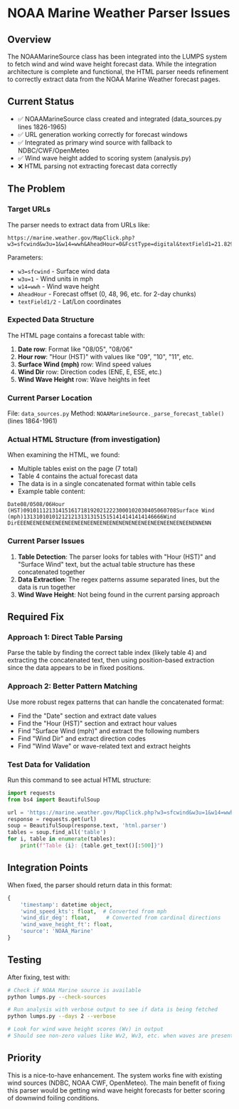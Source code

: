 # NOAA Marine Weather Parser Issues

## Overview
The NOAAMarineSource class has been integrated into the LUMPS system to fetch wind and wind wave height forecast data. While the integration architecture is complete and functional, the HTML parser needs refinement to correctly extract data from the NOAA Marine Weather forecast pages.

## Current Status
- ✅ NOAAMarineSource class created and integrated (data_sources.py lines 1826-1965)
- ✅ URL generation working correctly for forecast windows
- ✅ Integrated as primary wind source with fallback to NDBC/CWF/OpenMeteo
- ✅ Wind wave height added to scoring system (analysis.py)
- ❌ HTML parsing not extracting forecast data correctly

## The Problem

### Target URLs
The parser needs to extract data from URLs like:
```
https://marine.weather.gov/MapClick.php?w3=sfcwind&w3u=1&w14=wwh&AheadHour=0&FcstType=digital&textField1=21.8298&textField2=-157.759&site=all&unit=0&dd=&bw=&marine=1
```

Parameters:
- `w3=sfcwind` - Surface wind data
- `w3u=1` - Wind units in mph
- `w14=wwh` - Wind wave height
- `AheadHour` - Forecast offset (0, 48, 96, etc. for 2-day chunks)
- `textField1/2` - Lat/Lon coordinates

### Expected Data Structure
The HTML page contains a forecast table with:
1. **Date row**: Format like "08/05", "08/06"
2. **Hour row**: "Hour (HST)" with values like "09", "10", "11", etc.
3. **Surface Wind (mph)** row: Wind speed values
4. **Wind Dir** row: Direction codes (ENE, E, ESE, etc.)
5. **Wind Wave Height** row: Wave heights in feet

### Current Parser Location
File: `data_sources.py`
Method: `NOAAMarineSource._parse_forecast_table()` (lines 1864-1961)

### Actual HTML Structure (from investigation)
When examining the HTML, we found:
- Multiple tables exist on the page (7 total)
- Table 4 contains the actual forecast data
- The data is in a single concatenated format within table cells
- Example table content:
```
Date08/0508/06Hour (HST)091011121314151617181920212223000102030405060708Surface Wind (mph)13131010101212121313131515151414141414146666Wind DirEEENEENEENEENEENEENEENEENEENEENENENENEENEENEENEENEENEENENNENN
```

### Current Parser Issues
1. **Table Detection**: The parser looks for tables with "Hour (HST)" and "Surface Wind" text, but the actual table structure has these concatenated together
2. **Data Extraction**: The regex patterns assume separated lines, but the data is run together
3. **Wind Wave Height**: Not being found in the current parsing approach

## Required Fix

### Approach 1: Direct Table Parsing
Parse the table by finding the correct table index (likely table 4) and extracting the concatenated text, then using position-based extraction since the data appears to be in fixed positions.

### Approach 2: Better Pattern Matching
Use more robust regex patterns that can handle the concatenated format:
- Find the "Date" section and extract date values
- Find the "Hour (HST)" section and extract hour values
- Find "Surface Wind (mph)" and extract the following numbers
- Find "Wind Dir" and extract direction codes
- Find "Wind Wave" or wave-related text and extract heights

### Test Data for Validation
Run this command to see actual HTML structure:
```python
import requests
from bs4 import BeautifulSoup

url = 'https://marine.weather.gov/MapClick.php?w3=sfcwind&w3u=1&w14=wwh&AheadHour=0&FcstType=digital&textField1=21.8298&textField2=-157.759&site=all&unit=0&dd=&bw=&marine=1'
response = requests.get(url)
soup = BeautifulSoup(response.text, 'html.parser')
tables = soup.find_all('table')
for i, table in enumerate(tables):
    print(f"Table {i}: {table.get_text()[:500]}")
```

## Integration Points
When fixed, the parser should return data in this format:
```python
{
    'timestamp': datetime object,
    'wind_speed_kts': float,  # Converted from mph
    'wind_dir_deg': float,     # Converted from cardinal directions
    'wind_wave_height_ft': float,
    'source': 'NOAA_Marine'
}
```

## Testing
After fixing, test with:
```bash
# Check if NOAA Marine source is available
python lumps.py --check-sources

# Run analysis with verbose output to see if data is being fetched
python lumps.py --days 2 --verbose

# Look for wind wave height scores (Wv) in output
# Should see non-zero values like Wv2, Wv3, etc. when waves are present
```

## Priority
This is a nice-to-have enhancement. The system works fine with existing wind sources (NDBC, NOAA CWF, OpenMeteo). The main benefit of fixing this parser would be getting wind wave height forecasts for better scoring of downwind foiling conditions.